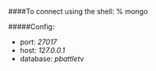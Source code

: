 ####To connect using the shell:
    % mongo
    
#####Config:
- port: *27017*
- host: *127.0.0.1*
- database: *pbattletv*

